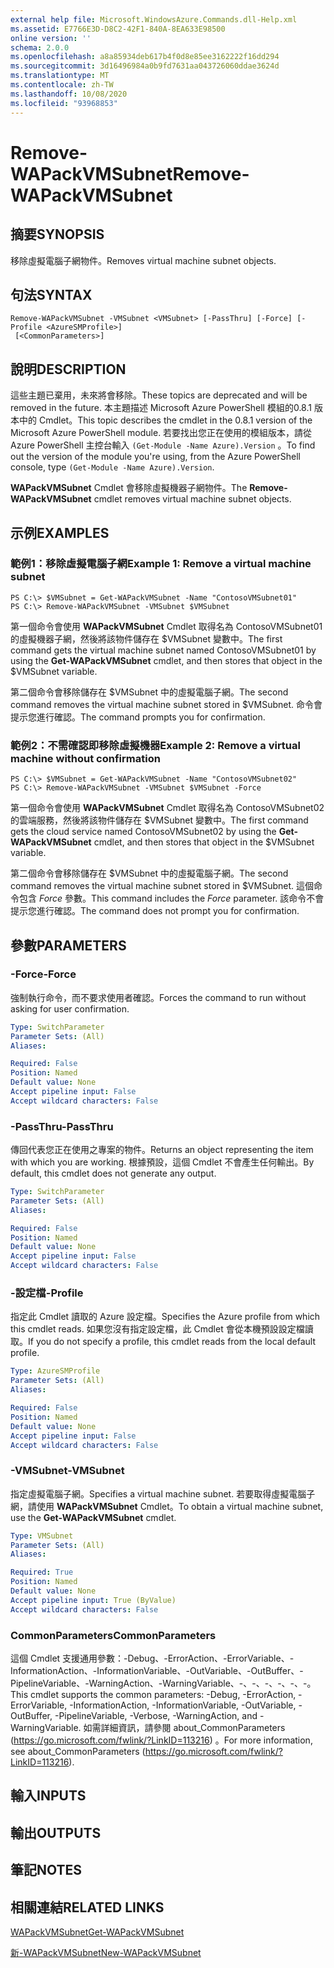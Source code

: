 ```yaml
---
external help file: Microsoft.WindowsAzure.Commands.dll-Help.xml
ms.assetid: E7766E3D-D8C2-42F1-840A-8EA633E98500
online version: ''
schema: 2.0.0
ms.openlocfilehash: a8a85934deb617b4f0d8e85ee3162222f16dd294
ms.sourcegitcommit: 3d16496984a0b9fd7631aa043726060ddae3624d
ms.translationtype: MT
ms.contentlocale: zh-TW
ms.lasthandoff: 10/08/2020
ms.locfileid: "93968853"
---
```

# <span data-ttu-id="85e05-101">Remove-WAPackVMSubnet</span><span class="sxs-lookup"><span data-stu-id="85e05-101">Remove-WAPackVMSubnet</span></span>

## <span data-ttu-id="85e05-102">摘要</span><span class="sxs-lookup"><span data-stu-id="85e05-102">SYNOPSIS</span></span>
<span data-ttu-id="85e05-103">移除虛擬電腦子網物件。</span><span class="sxs-lookup"><span data-stu-id="85e05-103">Removes virtual machine subnet objects.</span></span>

## <span data-ttu-id="85e05-104">句法</span><span class="sxs-lookup"><span data-stu-id="85e05-104">SYNTAX</span></span>

```
Remove-WAPackVMSubnet -VMSubnet <VMSubnet> [-PassThru] [-Force] [-Profile <AzureSMProfile>]
 [<CommonParameters>]
```

## <span data-ttu-id="85e05-105">說明</span><span class="sxs-lookup"><span data-stu-id="85e05-105">DESCRIPTION</span></span>
<span data-ttu-id="85e05-106">這些主題已棄用，未來將會移除。</span><span class="sxs-lookup"><span data-stu-id="85e05-106">These topics are deprecated and will be removed in the future.</span></span>
<span data-ttu-id="85e05-107">本主題描述 Microsoft Azure PowerShell 模組的0.8.1 版本中的 Cmdlet。</span><span class="sxs-lookup"><span data-stu-id="85e05-107">This topic describes the cmdlet in the 0.8.1 version of the Microsoft Azure PowerShell module.</span></span>
<span data-ttu-id="85e05-108">若要找出您正在使用的模組版本，請從 Azure PowerShell 主控台輸入 `(Get-Module -Name Azure).Version` 。</span><span class="sxs-lookup"><span data-stu-id="85e05-108">To find out the version of the module you're using, from the Azure PowerShell console, type `(Get-Module -Name Azure).Version`.</span></span>

<span data-ttu-id="85e05-109">**WAPackVMSubnet** Cmdlet 會移除虛擬機器子網物件。</span><span class="sxs-lookup"><span data-stu-id="85e05-109">The **Remove-WAPackVMSubnet** cmdlet removes virtual machine subnet objects.</span></span>

## <span data-ttu-id="85e05-110">示例</span><span class="sxs-lookup"><span data-stu-id="85e05-110">EXAMPLES</span></span>

### <span data-ttu-id="85e05-111">範例1：移除虛擬電腦子網</span><span class="sxs-lookup"><span data-stu-id="85e05-111">Example 1: Remove a virtual machine subnet</span></span>
```
PS C:\> $VMSubnet = Get-WAPackVMSubnet -Name "ContosoVMSubnet01"
PS C:\> Remove-WAPackVMSubnet -VMSubnet $VMSubnet
```

<span data-ttu-id="85e05-112">第一個命令會使用 **WAPackVMSubnet** Cmdlet 取得名為 ContosoVMSubnet01 的虛擬機器子網，然後將該物件儲存在 $VMSubnet 變數中。</span><span class="sxs-lookup"><span data-stu-id="85e05-112">The first command gets the virtual machine subnet named ContosoVMSubnet01 by using the **Get-WAPackVMSubnet** cmdlet, and then stores that object in the $VMSubnet variable.</span></span>

<span data-ttu-id="85e05-113">第二個命令會移除儲存在 $VMSubnet 中的虛擬電腦子網。</span><span class="sxs-lookup"><span data-stu-id="85e05-113">The second command removes the virtual machine subnet stored in $VMSubnet.</span></span>
<span data-ttu-id="85e05-114">命令會提示您進行確認。</span><span class="sxs-lookup"><span data-stu-id="85e05-114">The command prompts you for confirmation.</span></span>

### <span data-ttu-id="85e05-115">範例2：不需確認即移除虛擬機器</span><span class="sxs-lookup"><span data-stu-id="85e05-115">Example 2: Remove a virtual machine without confirmation</span></span>
```
PS C:\> $VMSubnet = Get-WAPackVMSubnet -Name "ContosoVMSubnet02"
PS C:\> Remove-WAPackVMSubnet -VMSubnet $VMSubnet -Force
```

<span data-ttu-id="85e05-116">第一個命令會使用 **WAPackVMSubnet** Cmdlet 取得名為 ContosoVMSubnet02 的雲端服務，然後將該物件儲存在 $VMSubnet 變數中。</span><span class="sxs-lookup"><span data-stu-id="85e05-116">The first command gets the cloud service named ContosoVMSubnet02 by using the **Get-WAPackVMSubnet** cmdlet, and then stores that object in the $VMSubnet variable.</span></span>

<span data-ttu-id="85e05-117">第二個命令會移除儲存在 $VMSubnet 中的虛擬電腦子網。</span><span class="sxs-lookup"><span data-stu-id="85e05-117">The second command removes the virtual machine subnet stored in $VMSubnet.</span></span>
<span data-ttu-id="85e05-118">這個命令包含 *Force* 參數。</span><span class="sxs-lookup"><span data-stu-id="85e05-118">This command includes the *Force* parameter.</span></span>
<span data-ttu-id="85e05-119">該命令不會提示您進行確認。</span><span class="sxs-lookup"><span data-stu-id="85e05-119">The command does not prompt you for confirmation.</span></span>

## <span data-ttu-id="85e05-120">參數</span><span class="sxs-lookup"><span data-stu-id="85e05-120">PARAMETERS</span></span>

### <span data-ttu-id="85e05-121">-Force</span><span class="sxs-lookup"><span data-stu-id="85e05-121">-Force</span></span>
<span data-ttu-id="85e05-122">強制執行命令，而不要求使用者確認。</span><span class="sxs-lookup"><span data-stu-id="85e05-122">Forces the command to run without asking for user confirmation.</span></span>

```yaml
Type: SwitchParameter
Parameter Sets: (All)
Aliases:

Required: False
Position: Named
Default value: None
Accept pipeline input: False
Accept wildcard characters: False
```

### <span data-ttu-id="85e05-123">-PassThru</span><span class="sxs-lookup"><span data-stu-id="85e05-123">-PassThru</span></span>
<span data-ttu-id="85e05-124">傳回代表您正在使用之專案的物件。</span><span class="sxs-lookup"><span data-stu-id="85e05-124">Returns an object representing the item with which you are working.</span></span>
<span data-ttu-id="85e05-125">根據預設，這個 Cmdlet 不會產生任何輸出。</span><span class="sxs-lookup"><span data-stu-id="85e05-125">By default, this cmdlet does not generate any output.</span></span>

```yaml
Type: SwitchParameter
Parameter Sets: (All)
Aliases:

Required: False
Position: Named
Default value: None
Accept pipeline input: False
Accept wildcard characters: False
```

### <span data-ttu-id="85e05-126">-設定檔</span><span class="sxs-lookup"><span data-stu-id="85e05-126">-Profile</span></span>
<span data-ttu-id="85e05-127">指定此 Cmdlet 讀取的 Azure 設定檔。</span><span class="sxs-lookup"><span data-stu-id="85e05-127">Specifies the Azure profile from which this cmdlet reads.</span></span>
<span data-ttu-id="85e05-128">如果您沒有指定設定檔，此 Cmdlet 會從本機預設設定檔讀取。</span><span class="sxs-lookup"><span data-stu-id="85e05-128">If you do not specify a profile, this cmdlet reads from the local default profile.</span></span>

```yaml
Type: AzureSMProfile
Parameter Sets: (All)
Aliases:

Required: False
Position: Named
Default value: None
Accept pipeline input: False
Accept wildcard characters: False
```

### <span data-ttu-id="85e05-129">-VMSubnet</span><span class="sxs-lookup"><span data-stu-id="85e05-129">-VMSubnet</span></span>
<span data-ttu-id="85e05-130">指定虛擬電腦子網。</span><span class="sxs-lookup"><span data-stu-id="85e05-130">Specifies a virtual machine subnet.</span></span>
<span data-ttu-id="85e05-131">若要取得虛擬電腦子網，請使用 **WAPackVMSubnet** Cmdlet。</span><span class="sxs-lookup"><span data-stu-id="85e05-131">To obtain a virtual machine subnet, use the **Get-WAPackVMSubnet** cmdlet.</span></span>

```yaml
Type: VMSubnet
Parameter Sets: (All)
Aliases:

Required: True
Position: Named
Default value: None
Accept pipeline input: True (ByValue)
Accept wildcard characters: False
```

### <span data-ttu-id="85e05-132">CommonParameters</span><span class="sxs-lookup"><span data-stu-id="85e05-132">CommonParameters</span></span>
<span data-ttu-id="85e05-133">這個 Cmdlet 支援通用參數：-Debug、-ErrorAction、-ErrorVariable、-InformationAction、-InformationVariable、-OutVariable、-OutBuffer、-PipelineVariable、-WarningAction、-WarningVariable、-、-、-、-、-、-。</span><span class="sxs-lookup"><span data-stu-id="85e05-133">This cmdlet supports the common parameters: -Debug, -ErrorAction, -ErrorVariable, -InformationAction, -InformationVariable, -OutVariable, -OutBuffer, -PipelineVariable, -Verbose, -WarningAction, and -WarningVariable.</span></span> <span data-ttu-id="85e05-134">如需詳細資訊，請參閱 about_CommonParameters (https://go.microsoft.com/fwlink/?LinkID=113216) 。</span><span class="sxs-lookup"><span data-stu-id="85e05-134">For more information, see about_CommonParameters (https://go.microsoft.com/fwlink/?LinkID=113216).</span></span>

## <span data-ttu-id="85e05-135">輸入</span><span class="sxs-lookup"><span data-stu-id="85e05-135">INPUTS</span></span>

## <span data-ttu-id="85e05-136">輸出</span><span class="sxs-lookup"><span data-stu-id="85e05-136">OUTPUTS</span></span>

## <span data-ttu-id="85e05-137">筆記</span><span class="sxs-lookup"><span data-stu-id="85e05-137">NOTES</span></span>

## <span data-ttu-id="85e05-138">相關連結</span><span class="sxs-lookup"><span data-stu-id="85e05-138">RELATED LINKS</span></span>

[<span data-ttu-id="85e05-139">WAPackVMSubnet</span><span class="sxs-lookup"><span data-stu-id="85e05-139">Get-WAPackVMSubnet</span></span>](./Get-WAPackVMSubnet.md)

[<span data-ttu-id="85e05-140">新-WAPackVMSubnet</span><span class="sxs-lookup"><span data-stu-id="85e05-140">New-WAPackVMSubnet</span></span>](./New-WAPackVMSubnet.md)


